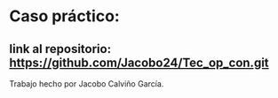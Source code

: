 # Caso práctico: 

## link al repositorio: https://github.com/Jacobo24/Tec_op_con.git

Trabajo hecho por Jacobo Calviño García.
